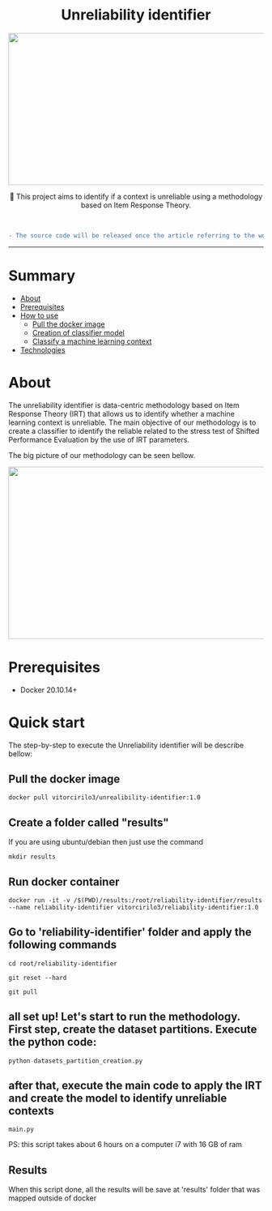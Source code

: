 <h1 align="center">Unreliability identifier</h1>

<p align="center">
<img src="https://github.com/vitorcirilo3/underspecification-identifier/blob/main/logo/logo.gif" alt="" data-canonical-src="[https://gyazo.com/eb5c5741b6a9a16c692170a41a49c858.png](https://github.com/vitorcirilo3/underspecification-identifier/blob/main/logo/logo.gif)" width="771" height="300" />
</p>

<p align="center">🚀 This project aims to identify if a context is unreliable using a methodology based on Item Response Theory.</p>

</br>


```diff
- The source code will be released once the article referring to the work is accepted -
```

***
Summary
=================
<!--ts-->
   * [About](#about)
   * [Prerequisites](#prerequisites)
   * [How to use](#how-to-use)
      * [Pull the docker image](#pull-the-docker-image)
      * [Creation of classifier model](#creation-of-classifier-model)
      * [Classify a machine learning context](#classify-a-machine-learning-context)
   * [Technologies](#technologies)
<!--te-->


# About
The unreliability identifier is data-centric methodology based on Item Response Theory (IRT) that allows us to identify whether a machine learning context is unreliable. The main objective of our methodology is to create a classifier to identify the reliable related to the stress test of Shifted Performance Evaluation by the use of IRT parameters.

The big picture of our methodology can be seen bellow.

<p align="center">
<img src="https://github.com/vitorcirilo3/underspecification-identifier/blob/main/logo/overview.png" alt="" data-canonical-src="[https://gyazo.com/eb5c5741b6a9a16c692170a41a49c858.png](https://github.com/vitorcirilo3/underspecification-identifier/blob/main/logo/overview.png)" width="772" height="340" />
</p>


# Prerequisites
- Docker 20.10.14+

# Quick start

The step-by-step to execute the Unreliability identifier will be describe bellow:

## Pull the docker image
```
docker pull vitorcirilo3/unrealibility-identifier:1.0
```

## Create a folder called "results"

If you are using ubuntu/debian then just use the command

```
mkdir results
```

## Run docker container

```
docker run -it -v /$(PWD)/results:/root/reliability-identifier/results --name reliability-identifier vitorcirilo3/reliability-identifier:1.0
```

## Go to 'reliability-identifier' folder and apply the following commands

```
cd root/reliability-identifier
```

```
git reset --hard
```

```
git pull
```

## all set up! Let's start to run the methodology. First step, create the dataset partitions. Execute the python code:

```
python datasets_partition_creation.py
```

## after that, execute the main code to apply the IRT and create the model to identify unreliable contexts

```
main.py
```

PS: this script takes about 6 hours on a computer i7 with 16 GB of ram

## Results
When this script done, all the results will be save at 'results' folder that was mapped outside of docker


